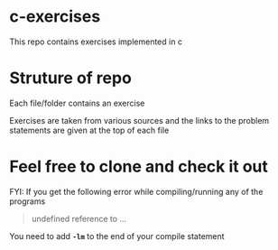 # c-exercises

This repo contains exercises implemented in c

# Struture of repo

Each file/folder contains an exercise

Exercises are taken from various sources and the links to the problem statements are given at the top of each file

# Feel free to clone and check it out

FYI: If you get the following error while compiling/running any of the programs

> undefined reference to ...

You need to add **`-lm`** to the end of your compile statement
